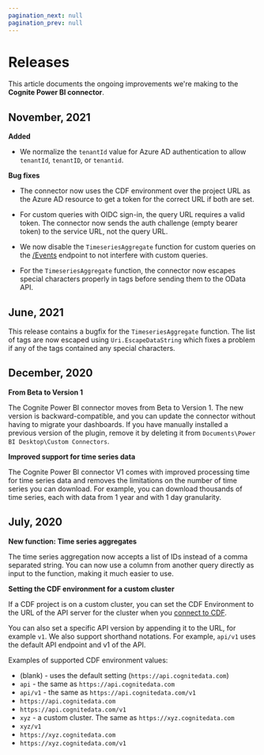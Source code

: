 ```yaml
---
pagination_next: null
pagination_prev: null
---
```


# Releases

This article documents the ongoing improvements we're making to the **Cognite Power BI connector**.

## November, 2021

**Added**

- We normalize the `tenantId` value for Azure AD authentication to allow `tenantId`, `tenantID`, or `tenantid`.

**Bug fixes**

- The connector now uses the CDF environment over the project URL as the Azure AD resource to get a token for the correct URL if both are set.

- For custom queries with OIDC sign-in, the query URL requires a valid token. The connector now sends the auth challenge (empty bearer token) to the service URL, not the query URL.

- We now disable the `TimeseriesAggregate` function for custom queries on the [/Events](../../../../api/v1/#tag/Events) endpoint to not interfere with custom queries.

- For the `TimeseriesAggregate` function, the connector now escapes special characters properly in tags before sending them to the OData API.

## June, 2021

This release contains a bugfix for the `TimeseriesAggregate` function. The list of tags are now escaped using `Uri.EscapeDataString` which fixes a problem if any of the tags contained any special characters.

## December, 2020

**From Beta to Version 1**

The Cognite Power BI connector moves from Beta to Version 1. The new version is backward-compatible, and you can update the connector without having to migrate your dashboards. If you have manually installed a previous version of the plugin, remove it by deleting it from `Documents\Power BI Desktop\Custom Connectors`.

**Improved support for time series data**

The Cognite Power BI connector V1 comes with improved processing time for time series data and removes the limitations on the number of time series you can download. For example, you can download thousands of time series, each with data from 1 year and with 1 day granularity.

## July, 2020

**New function: Time series aggregates**

The time series aggregation now accepts a list of IDs instead of a comma separated string. You can now use a column from another query directly as input to the function, making it much easier to use.

**Setting the CDF environment for a custom cluster**

If a CDF project is on a custom cluster, you can set the CDF Environment to the URL of the API server for the cluster when you [connect to CDF](retrieve_data_from_cdf.md).

You can also set a specific API version by appending it to the URL, for example `v1`. We also support shorthand notations. For example, `api/v1` uses the default API endpoint and v1 of the API.

Examples of supported CDF environment values:

- (blank) - uses the default setting (`https://api.cognitedata.com`)
- `api` - the same as `https://api.cognitedata.com`
- `api/v1` - the same as `https://api.cognitedata.com/v1`
- `https://api.cognitedata.com`
- `https://api.cognitedata.com/v1`
- `xyz` - a custom cluster. The same as `https://xyz.cognitedata.com`
- `xyz/v1`
- `https://xyz.cognitedata.com`
- `https://xyz.cognitedata.com/v1`

